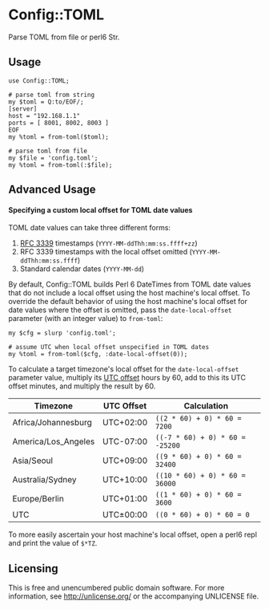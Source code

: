 Config::TOML
============

Parse TOML from file or perl6 Str.


Usage
-----

```perl6
use Config::TOML;

# parse toml from string
my $toml = Q:to/EOF/;
[server]
host = "192.168.1.1"
ports = [ 8001, 8002, 8003 ]
EOF
my %toml = from-toml($toml);

# parse toml from file
my $file = 'config.toml';
my %toml = from-toml(:$file);
```


Advanced Usage
--------------

#### Specifying a custom local offset for TOML date values

TOML date values can take three different forms:

1. [RFC 3339](http://tools.ietf.org/html/rfc3339) timestamps
   (`YYYY-MM-ddThh:mm:ss.ffff+zz`)
2. RFC 3339 timestamps with the local offset omitted
   (`YYYY-MM-ddThh:mm:ss.ffff`)
3. Standard calendar dates (`YYYY-MM-dd`)

By default, Config::TOML builds Perl 6 DateTimes from TOML date values
that do not include a local offset using the host machine's local
offset. To override the default behavior of using the host machine's
local offset for date values where the offset is omitted, pass the
`date-local-offset` parameter (with an integer value) to `from-toml`:

```perl6
my $cfg = slurp 'config.toml';

# assume UTC when local offset unspecified in TOML dates
my %toml = from-toml($cfg, :date-local-offset(0));
```

To calculate a target timezone's local offset for the
`date-local-offset` parameter value, multiply its [UTC
offset](https://en.wikipedia.org/wiki/List_of_UTC_time_offsets) hours
by 60, add to this its UTC offset minutes, and multiply the result by 60.

Timezone            | UTC Offset | Calculation
---                 | ---        | ---
Africa/Johannesburg | UTC+02:00  | `((2 * 60) + 0) * 60 = 7200`
America/Los_Angeles | UTC-07:00  | `((-7 * 60) + 0) * 60 = -25200`
Asia/Seoul          | UTC+09:00  | `((9 * 60) + 0) * 60 = 32400`
Australia/Sydney    | UTC+10:00  | `((10 * 60) + 0) * 60 = 36000`
Europe/Berlin       | UTC+01:00  | `((1 * 60) + 0) * 60 = 3600`
UTC                 | UTC±00:00  | `((0 * 60) + 0) * 60 = 0`

To more easily ascertain your host machine's local offset, open a perl6
repl and print the value of `$*TZ`.


Licensing
---------

This is free and unencumbered public domain software. For more
information, see http://unlicense.org/ or the accompanying UNLICENSE file.
